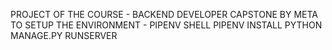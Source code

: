 PROJECT OF THE COURSE - BACKEND DEVELOPER CAPSTONE BY META
TO SETUP THE ENVIRONMENT - 
PIPENV SHELL
PIPENV INSTALL
PYTHON MANAGE.PY RUNSERVER
